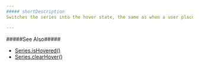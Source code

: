 ```yaml
---
##### shortDescription
Switches the series into the hover state, the same as when a user places the mouse pointer on it.

---
```

#####See Also#####
- [Series.isHovered()](/api-reference/20%20Data%20Visualization%20Widgets/BaseChart/7%20Chart%20Elements/Series/3%20Methods/isHovered().md '{basewidgetpath}/Chart_Elements/Series/Methods/#isHovered')
- [Series.clearHover()](/api-reference/20%20Data%20Visualization%20Widgets/BaseChart/7%20Chart%20Elements/Series/3%20Methods/clearHover().md '{basewidgetpath}/Chart_Elements/Series/Methods/#clearHover')